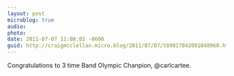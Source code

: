 ```yaml
---
layout: post
microblog: true
audio: 
photo: 
date: 2011-07-07 11:08:02 -0600
guid: http://craigmcclellan.micro.blog/2011/07/07/t89017842091048960.html
---
```

Congratulations to 3 time Band Olympic Chanpion, @carlcartee.
